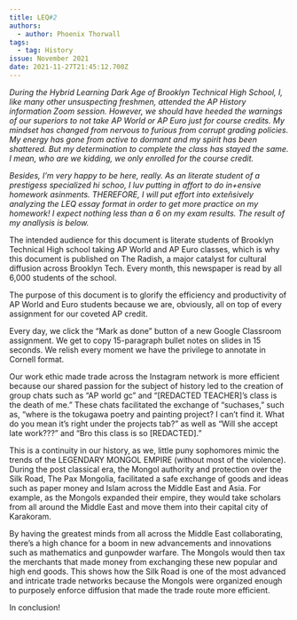 ```yaml
---
title: LEQ#2
authors:
  - author: Phoenix Thorwall
tags:
  - tag: History
issue: November 2021
date: 2021-11-27T21:45:12.700Z
---
```

*During the Hybrid Learning Dark Age of Brooklyn Technical High School, I, like many other unsuspecting freshmen, attended the AP History information Zoom session. However, we should have heeded the warnings of our superiors to not take AP World or AP Euro just for course credits. My mindset has changed from nervous to furious from corrupt grading policies. My energy has gone from active to dormant and my spirit has been shattered. But my determination to complete the class has stayed the same. I mean, who are we kidding, we only enrolled for the course credit.*

*Besides, I’m very happy to be here, really. As an literate student of a prestigess specialized hi schoo, I luv putting in affort to do in+ensive homework asinments. THEREFORE, I will put effort into exteñsively analyzing the LEQ essay format in order to get more practice on my homework! I expect nothing less than a 6 on my exam results. The result of my anallysis is below.*

The intended audience for this document is literate students of Brooklyn Technical High school taking AP World and AP Euro classes, which is why this document is published on The Radish, a major catalyst for cultural diffusion across Brooklyn Tech. Every month, this newspaper is read by all 6,000 students of the school. 

The purpose of this document is to glorify the efficiency and productivity of AP World and Euro students because we are, obviously, all on top of every assignment for our coveted AP credit. 

Every day, we click the “Mark as done” button of a new Google Classroom assignment. We get to copy 15-paragraph bullet notes on slides in 15 seconds. We relish every moment we have the privilege to annotate in Cornell format.

Our work ethic made trade across the Instagram network is more efficient because our shared passion for the subject of history led to the creation of group chats such as “AP world gc” and “\[REDACTED TEACHER]’s class is the death of me.” These chats facilitated the exchange of “suchases,” such as, “where is the tokugawa poetry and painting project? I can’t find it. What do you mean it’s right under the projects tab?” as well as “Will she accept late work???” and “Bro this class is so \[REDACTED].” 

This is a continuity in our history, as we, little puny sophomores mimic the trends of the LEGENDARY MONGOL EMPIRE (without most of the violence). During the post classical era, the Mongol authority and protection over the Silk Road, The Pax Mongolia, facilitated a safe exchange of goods and ideas such as paper money and Islam across the Middle East and Asia. For example, as the Mongols expanded their empire, they would take scholars from all around the Middle East and move them into their capital city of Karakoram. 

By having the greatest minds from all across the Middle East collaborating, there’s a high chance for a boom in new advancements and innovations such as mathematics and gunpowder warfare. The Mongols would then tax the merchants that made money from exchanging these new popular and high end goods. This shows how the Silk Road is one of the most advanced and intricate trade networks because the Mongols were organized enough to purposely enforce diffusion that made the trade route more efficient. 

In conclusion!